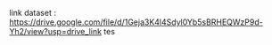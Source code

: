 link dataset : https://drive.google.com/file/d/1Geja3K4l4Sdyl0Yb5sBRHEQWzP9d-Yh2/view?usp=drive_link
tes
